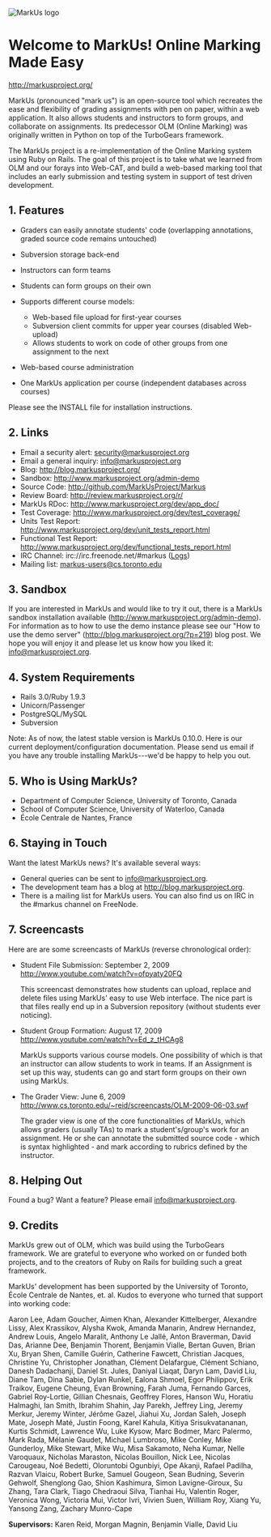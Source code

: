 ![MarkUs logo](http://markusproject.org/markus_logo_big.png)

Welcome to MarkUs! Online Marking Made Easy
===========================================

http://markusproject.org/

MarkUs (pronounced "mark us") is an open-source tool which recreates the ease
and flexibility of grading assignments with pen on paper, within a web
application. It also allows students and instructors to form groups, and
collaborate on assignments. Its predecessor OLM (Online Marking) was originally
written in Python on top of the TurboGears framework.

The MarkUs project is a re-implementation of the Online Marking system using
Ruby on Rails. The goal of this project is to take what we learned from OLM and
our forays into Web-CAT, and build a web-based marking tool that includes an
early submission and testing system in support of test driven development.


## 1. Features

- Graders can easily annotate students' code (overlapping annotations, graded source code remains untouched)
- Subversion storage back-end
- Instructors can form teams
- Students can form groups on their own
- Supports different course models:

  - Web-based file upload for first-year courses
  - Subversion client commits for upper year courses (disabled Web-upload)
  - Allows students to work on code of other groups from one assignment to the next

- Web-based course administration
- One MarkUs application per course (independent databases across courses)

Please see the INSTALL file for installation instructions.


## 2. Links

- Email a security alert: <security@markusproject.org>
- Email a general inquiry: <info@markusproject.org>
- Blog: http://blog.markusproject.org/
- Sandbox: http://www.markusproject.org/admin-demo
- Source Code: http://github.com/MarkUsProject/Markus
- Review Board: http://review.markusproject.org/r/
- MarkUs RDoc: http://www.markusproject.org/dev/app_doc/
- Test Coverage: http://www.markusproject.org/dev/test_coverage/
- Units Test Report: http://www.markusproject.org/dev/unit_tests_report.html
- Functional Test Report: http://www.markusproject.org/dev/functional_tests_report.html
- IRC Channel: irc://irc.freenode.net/#markus ([Logs](http://www.markusproject.org/irc/))
- Mailing list: <markus-users@cs.toronto.edu>


## 3. Sandbox

If you are interested in MarkUs and would like to try it out, there is a MarkUs sandbox installation available (http://www.markusproject.org/admin-demo). For information as to how to use the demo instance please see our "How to use the demo server" (http://blog.markusproject.org/?p=219) blog post. We hope you will enjoy it and please let us know how you liked it: info@markusproject.org.


## 4. System Requirements

- Rails 3.0/Ruby 1.9.3
- Unicorn/Passenger
- PostgreSQL/MySQL
- Subversion

Note: As of now, the latest stable version is MarkUs 0.10.0. Here is our current
deployment/configuration documentation. Please send us email if you have any
trouble installing MarkUs---we'd be happy to help you out.


## 5. Who is Using MarkUs?

- Department of Computer Science, University of Toronto, Canada
- School of Computer Science, University of Waterloo, Canada
- École Centrale de Nantes, France


## 6. Staying in Touch

Want the latest MarkUs news? It's available several ways:

* General queries can be sent to <info@markusproject.org>.
* The development team has a blog at http://blog.markusproject.org.
* There is a mailing list for MarkUs users. You can also find us on IRC in the #markus channel on FreeNode.


## 7. Screencasts

Here are are some screencasts of MarkUs (reverse chronological order):

- Student File Submission: September 2, 2009 http://www.youtube.com/watch?v=ofpyaty20FQ

  This screencast demonstrates how students can upload, replace and delete
  files using MarkUs' easy to use Web interface. The nice part is that files
  really end up in a Subversion repository (without students ever noticing).

- Student Group Formation: August 17, 2009 http://www.youtube.com/watch?v=Ed_z_tHCAg8

  MarkUs supports various course models. One possibility of which is that an
  instructor can allow students to work in teams. If an Assignment is set up
  this way, students can go and start form groups on their own using MarkUs.

- The Grader View: June 6, 2009 http://www.cs.toronto.edu/~reid/screencasts/OLM-2009-06-03.swf

  The grader view is one of the core functionalities of MarkUs, which allows
  graders (usually TAs) to mark a student's/group's work for an assignment. He
  or she can annotate the submitted source code - which is syntax highlighted -
  and mark according to rubrics defined by the instructor.


## 8. Helping Out

Found a bug? Want a feature? Please email <info@markusproject.org>.


## 9. Credits

MarkUs grew out of OLM, which was build using the TurboGears framework. We are
grateful to everyone who worked on or funded both projects, and to the creators
of Ruby on Rails for building such a great framework.

MarkUs' development has been supported by the University of Toronto, École
Centrale de Nantes, et. al. Kudos to everyone who turned that support into
working code:

Aaron Lee, Adam Goucher, Aimen Khan, Alexander Kittelberger, Alexandre Lissy, Alex Krassikov, Alysha Kwok, Amanda Manarin, Andrew Hernandez, Andrew Louis, Angelo Maralit, Anthony Le Jallé, Anton Braverman, David Das, Arianne Dee, Benjamin Thorent, Benjamin Vialle, Bertan Guven, Brian Xu, Bryan Shen, Camille Guérin, Catherine Fawcett, Christian Jacques, Christine Yu, Christopher Jonathan, Clément Delafargue, Clément Schiano, Danesh Dadachanji, Daniel St. Jules, Daniyal Liaqat, Daryn Lam, David Liu, Diane Tam, Dina Sabie, Dylan Runkel, Ealona Shmoel, Egor Philippov, Erik Traikov, Eugene Cheung, Evan Browning, Farah Juma, Fernando Garces, Gabriel Roy-Lortie, Gillian Chesnais, Geoffrey Flores, Hanson Wu, Horatiu Halmaghi, Ian Smith, Ibrahim Shahin, Jay Parekh, Jeffrey Ling, Jeremy Merkur, Jeremy Winter, Jérôme Gazel, Jiahui Xu, Jordan Saleh, Joseph Mate, Joseph Maté, Justin Foong, Karel Kahula, Kitiya Srisukvatananan, Kurtis Schmidt, Lawrence Wu, Luke Kysow, Marc Bodmer, Marc Palermo, Mark Rada, Mélanie Gaudet, Michael Lumbroso, Mike Conley, Mike Gunderloy, Mike Stewart, Mike Wu, Misa Sakamoto, Neha Kumar, Nelle Varoquaux, Nicholas Maraston, Nicolas Bouillon, Nick Lee, Nicolas Carougeau, Noé Bedetti, Oloruntobi Ogunbiyi, Ope Akanji, Rafael Padilha, Razvan Vlaicu, Robert Burke, Samuel Gougeon, Sean Budning, Severin Gehwolf, Shenglong Gao, Shion Kashimura, Simon Lavigne-Giroux, Su Zhang, Tara Clark, Tiago Chedraoui Silva, Tianhai Hu, Valentin Roger, Veronica Wong, Victoria Mui, Victor Ivri, Vivien Suen, William Roy, Xiang Yu, Yansong Zang, Zachary Munro-Cape

**Supervisors:** Karen Reid, Morgan Magnin, Benjamin Vialle, David Liu
